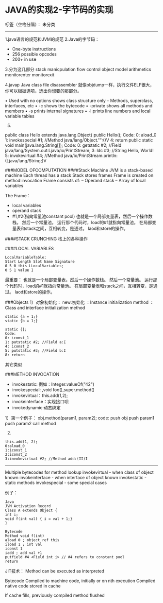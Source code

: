 ﻿# JAVA的实现2-字节码的实现

标签（空格分隔）： 未分类

---

1.java语言的规范和JVM的规范
2.Java的字节码：


- One-byte instructions
- 256 possible opcodes
- 200+ in use

3.分为这几部分
stack manicpulation
flow control
object model
arithmetics
monitorenter monitorexit

4.javap
Java class file disassembler
就像objdump一样，执行文件ELF很大，你可以根据选项，选出你想要的那部分。

• Used with no options shows class structure
only
– Methods, superclass, interfaces, etc
• -c shows the bytecode
• -private shows all methods and members
• -s prints internal signatures
• -l prints line numbers and local variable
tables

5.
public class Hello extends java.lang.Object{
public Hello();
Code:
0: aload_0
1: invokespecial #1; //Method java/lang/Object."<init>":()V
4: return
public static void main(java.lang.String[]);
Code:
0: getstatic #2; //Field java/lang/System.out:Ljava/io/PrintStream;
3: ldc #3; //String Hello, World!
5: invokevirtual #4; //Method java/io/PrintStream.println:(Ljava/lang/String;)V
 
 
###MODEL OFCOMPUTATION
####Stack Machine
JVM is a stack-based machine
Each thread has a stack
Stack stores frames
Frame is created on method invocation
Frame consists of:
– Operand stack
– Array of local variables


The Frame：

- local variables
- operand stack 
- #1,#2(指向常量池constant pool)
也就是一个局部变量表，然后一个操作数栈。
然后一个常量池。
运行那个代码时，load的#1就指向常量池。
在局部变量表和stack之间，互相转变，是通过。
laod和store的操作。

####STACK CRUNCHING
栈上的各种操作

####LOCAL VARIABLES
```
LocalVariableTable:
Start Length Slot Name Signature
0 5 0 this LLocalVariables;
0 5 1 value I
```
最重要：
也就是一个局部变量表，然后一个操作数栈。
然后一个常量池。
运行那个代码时，load的#1就指向常量池。
在局部变量表和stack之间，互相转变，是通过。
laod和store的操作。

###Objects
1）对象初始化：
new:初始化
<init>：Instance initialization method
<clinit>：Class and interface initialization method
```
static {a = 1;}
static {b = 1;}

static {};
Code:
0: iconst_1
1: putstatic #2; //Field a:I
4: iconst_2
5: putstatic #3; //Field b:I
8: return

```
其它类似

###METHOD INVOCATION

- invokestatic:  例如：Integer.valueOf("42")
- invokespecial: <init>,void foo(),super.method() 
- invokevirtual：this.add(1,2);
- invokeinterface：实现接口呗
- invokedynamic:动态绑定

1）第一个例子：
obj.method(param1, param2);
code:
push obj
push param1
push param2
call method

2)
```
this.add(1, 2);
0:aload_0
1:iconst_1
2:iconst_2
3:invokevirtual #2; //Method add:(II)I
```
-----------------------------------------------

Multiple bytecodes for method lookup
invokevirtual - when class of object known
invokeinterface - when interface of object known
invokestatic - static methods
invokespecial - some special cases

例子：
```
Java
JVM Activation Record
Class A extends Object {
int i;
void f(int val) { i = val + 1;}
}
```
```
Bytecode
Method void f(int)
aload 0 ; object ref this
iload 1 ; int val
iconst 1
iadd ; add val +1
putfield #4 <Field int i> // #4 refers to constant pool
return
```
JIT技术：
Method can be executed as interpreted 

Bytecode Compiled to machine code, initially or on nth execution Compiled native code stored in cache 

If cache fills, previously compiled method flushed